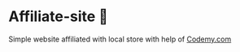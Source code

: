 # Affiliate-site :money_mouth_face:                                                                
Simple website affiliated with local store
 with help of <a href="http://johnelder.com/">Codemy.com</a>
